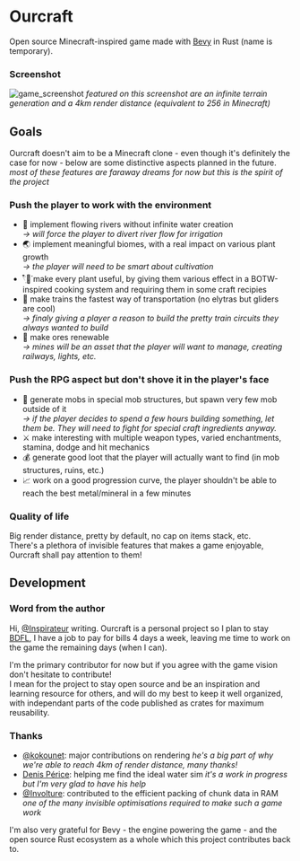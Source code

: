 # Ourcraft
Open source Minecraft-inspired game made with [Bevy](https://bevyengine.org/) in Rust (name is temporary).

### Screenshot
![game_screenshot](https://github.com/Inspirateur/ourcraft/assets/22746898/c95d2555-3311-4431-981d-21f5283011cf)
*featured on this screenshot are an infinite terrain generation and a 4km render distance (equivalent to 256 in Minecraft)*

## Goals
Ourcraft doesn't aim to be a Minecraft clone - even though it's definitely the case for now - below are some distinctive aspects planned in the future.  
*most of these features are faraway dreams for now but this is the spirit of the project*

### Push the player to work with the environment
- 🌊 implement flowing rivers without infinite water creation  
  *-> will force the player to divert river flow for irrigation*
- 🌏 implement meaningful biomes, with a real impact on various plant growth  
  *-> the player will need to be smart about cultivation*
- 𓍢ִ໋🌷͙֒ make every plant useful, by giving them various effect in a BOTW-inspired cooking system and requiring them in some craft recipies
- 🚂 make trains the fastest way of transportation (no elytras but gliders are cool)  
  *-> finaly giving a player a reason to build the pretty train circuits they always wanted to build*
- 💎 make ores renewable  
  *-> mines will be an asset that the player will want to manage, creating railways, lights, etc.*

### Push the RPG aspect but don't shove it in the player's face
- 👹 generate mobs in special mob structures, but spawn very few mob outside of it  
  *-> if the player decides to spend a few hours building something, let them be. They will need to fight for special craft ingredients anyway.*
- ⚔️ make interesting with multiple weapon types, varied enchantments, stamina, dodge and hit mechanics 
- 💰 generate good loot that the player will actually want to find (in mob structures, ruins, etc.)
- 📈 work on a good progression curve, the player shouldn't be able to reach the best metal/mineral in a few minutes

### Quality of life
Big render distance, pretty by default, no cap on items stack, etc.  
There's a plethora of invisible features that makes a game enjoyable, Ourcraft shall pay attention to them!

## Development
### Word from the author
Hi, [@Inspirateur](https://github.com/Inspirateur) writing.
Ourcraft is a personal project so I plan to stay [BDFL](https://en.wikipedia.org/wiki/Benevolent_dictator_for_life), I have a job to pay for bills 4 days a week, leaving me time to work on the game the remaining days (when I can). 

I'm the primary contributor for now but if you agree with the game vision don't hesitate to contribute!  
I mean for the project to stay open source and be an inspiration and learning resource for others, and will do my best to keep it well organized, with independant parts of the code published as crates for maximum reusability.

### Thanks
- [@kokounet](https://github.com/kokounet): major contributions on rendering
*he's a big part of why we're able to reach 4km of render distance, many thanks!*
- [Denis Périce](https://denis-perice.github.io/): helping me find the ideal water sim
*it's a work in progress but I'm very glad to have his help*
- [@Involture](https://github.com/Involture): contributed to the efficient packing of chunk data in RAM
*one of the many invisible optimisations required to make such a game work*

I'm also very grateful for Bevy - the engine powering the game - and the open source Rust ecosystem as a whole which this project contributes back to.
